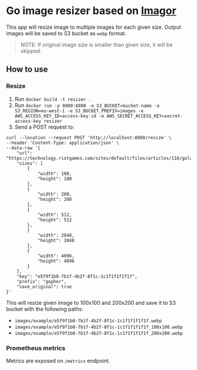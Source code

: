 # Go image resizer based on [Imagor](https://github.com/cshum/imagor)
This app will resize image to multiple images for each given size. 
Output images will be saved to S3 bucket as `webp` format.
> NOTE: If original image size is smaller than given size, it will be skipped.


## How to use

### Resize
1. Run `docker build -t resizer .`
2. Run `docker run -p 8000:8000 -e S3_BUCKET=bucket-name -e S3_REGION=eu-west-1 -e S3_BUCKET_PREFIX=images -e AWS_ACCESS_KEY_ID=access-key-id -e AWS_SECRET_ACCESS_KEY=secret-access-key resizer`
3. Send a POST request to:

```
curl --location --request POST 'http://localhost:8000/resize' \
--header 'Content-Type: application/json' \
--data-raw '{
    "url": "https://technology.riotgames.com/sites/default/files/articles/116/golangheader.png",
    "sizes": [
        {
            "width": 100,
            "height": 100
        },
        {
            "width": 200,
            "height": 200
        },
        {
            "width": 512,
            "height": 512
        },
        {
            "width": 2048,
            "height": 2048
        },
        {
            "width": 4096,
            "height": 4096
        }
    ],
    "key": "e5f9f1b0-7b1f-4b2f-8f1c-1c1f1f1f1f1f",
    "prefix": "gopher",
    "save_original": true
}'
```

This will resize given image to 100x100 and 200x200 and save it to S3 bucket with the following paths:
* `images/example/e5f9f1b0-7b1f-4b2f-8f1c-1c1f1f1f1f1f.webp`
* `images/example/e5f9f1b0-7b1f-4b2f-8f1c-1c1f1f1f1f1f_100x100.webp`
* `images/example/e5f9f1b0-7b1f-4b2f-8f1c-1c1f1f1f1f1f_200x200.webp`

### Prometheus metrics

Metrics are exposed on `/metrics` endpoint.